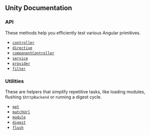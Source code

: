 ## Unity Documentation

### API

These methods help you efficiently test various Angular primitives.

- [`controller`](/src/lib/controller)
- [`directive`](/src/lib/directive)
- [`componentController`](/src/lib/componentController)
- [`service`](/src/lib/service)
- [`provider`](/src/lib/provider)
- [`filter`](/src/lib/filter)

### Utilities

These are helpers that simplify repetitive tasks, like loading modules, flushing `$httpBackend` or running a digest cycle.

- [`get`](/src/utils/compile)
- [`matchUrl`](/src/utils/matchUrl)
- [`module`](/src/utils/module)
- [`digest`](/src/utils/digest)
- [`flush`](/src/utils/flush)
